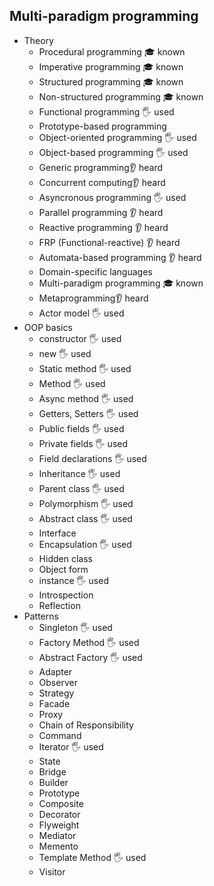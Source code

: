 ## Multi-paradigm programming

- Theory
  - Procedural programming 🎓 known
  - Imperative programming 🎓 known
  - Structured programming 🎓 known
  - Non-structured programming 🎓 known
  - Functional programming 🖐️ used
  - Prototype-based programming 
  - Object-oriented programming 🖐️ used
  - Object-based programming 🖐️ used
  - Generic programming👂 heard
  - Concurrent computing👂 heard
  - Asyncronous programming 🖐️ used
  - Parallel programming 👂 heard
  - Reactive programming 👂 heard
  - FRP (Functional-reactive) 👂 heard
  - Automata-based programming 👂 heard
  - Domain-specific languages 
  - Multi-paradigm programming 🎓 known
  - Metaprogramming👂 heard
  - Actor model 🖐️ used
- OOP basics
  - constructor 🖐️ used
  - new 🖐️ used
  - Static method 🖐️ used
  - Method 🖐️ used
  - Async method 🖐️ used
  - Getters, Setters 🖐️ used
  - Public fields 🖐️ used
  - Private fields 🖐️ used
  - Field declarations 🖐️ used
  - Inheritance 🖐️ used
  - Parent class 🖐️ used
  - Polymorphism 🖐️ used
  - Abstract class 🖐️ used
  - Interface
  - Encapsulation 🖐️ used
  - Hidden class
  - Object form
  - instance 🖐️ used
  - Introspection
  - Reflection
- Patterns
  - Singleton 🖐️ used
  - Factory Method 🖐️ used
  - Abstract Factory 🖐️ used
  - Adapter
  - Observer
  - Strategy
  - Facade
  - Proxy
  - Chain of Responsibility
  - Command
  - Iterator 🖐️ used
  - State
  - Bridge
  - Builder
  - Prototype
  - Composite
  - Decorator
  - Flyweight
  - Mediator
  - Memento
  - Template Method 🖐️ used
  - Visitor
